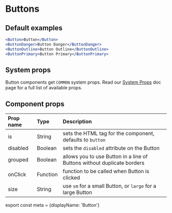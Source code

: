 # Buttons

## Default examples

```.jsx
<Button>Button</Button>
<ButtonDanger>Button Danger</ButtonDanger>
<ButtonOutline>Button Outline</ButtonOutline>
<ButtonPrimary>Button Primary</ButtonPrimary>
```

## System props

Button components get `COMMON` system props. Read our [System Props](/components/docs/system-props) doc page for a full list of available props.

## Component props

| Prop name | Type | Description |
| :- | :- | :- |
| is | String | sets the HTML tag for the component, defaults to `button` |
| disabled | Boolean | sets the `disabled` attribute on the Button |
| grouped | Boolean | allows you to use Button in a line of Buttons without duplicate borders |
| onClick | Function | function to be called when Button is clicked |
| size | String | use `sm` for a small Button, or `large` for a large Button

export const meta = {displayName: 'Button'}

